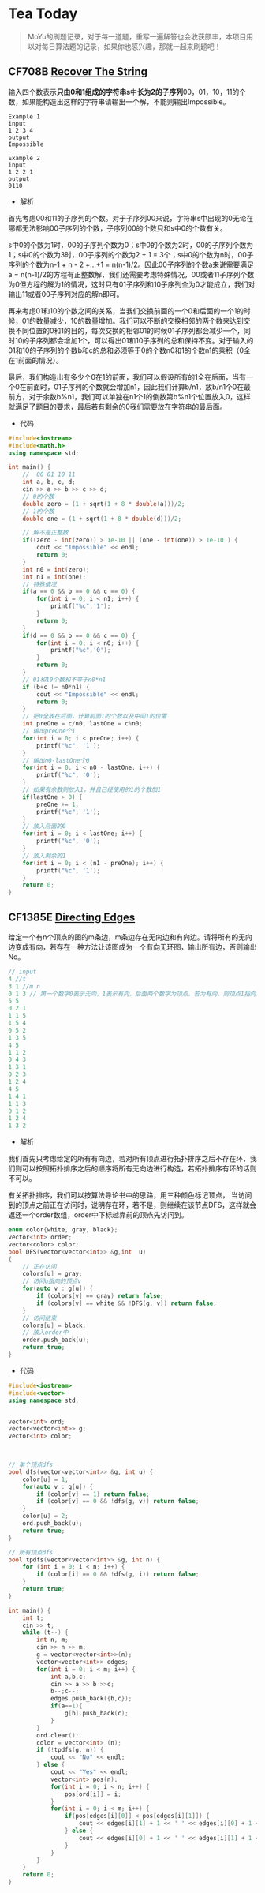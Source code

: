 # Tea Today
> MoYu的刷题记录，对于每一道题，重写一遍解答也会收获颇丰，本项目用以对每日算法题的记录，如果你也感兴趣，那就一起来刷题吧！

## CF708B [Recover The String](https://codeforces.com/problemset/problem/708/B)

输入四个数表示**只由0和1组成的字符串s**中**长为2的子序列**00，01，10，11的个数，如果能构造出这样的字符串请输出一个解，不能则输出Impossible。

```
Example 1
input
1 2 3 4
output
Impossible

Example 2
input
1 2 2 1
output
0110
```

* 解析

首先考虑00和11的子序列的个数。对于子序列00来说，字符串s中出现的0无论在哪都无法影响00子序列的个数，子序列00的个数只和s中0的个数有关。

s中0的个数为1时，00的子序列个数为0；s中0的个数为2时，00的子序列个数为1；s中0的个数为3时，00子序列的个数为2 + 1 = 3个；s中0的个数为n时，00子序列的个数为n-1 + n - 2 +...+1 = n(n-1)/2。因此00子序列的个数a来说需要满足a = n(n-1)/2的方程有正整数解，我们还需要考虑特殊情况，00或者11子序列个数为0但方程的解为1的情况，这时只有01子序列和10子序列全为0才能成立，我们对输出11或者00子序列对应的解n即可。

再来考虑01和10的个数之间的关系，当我们交换前面的一个0和后面的一个1的时候，01的数量减少，10的数量增加。我们可以不断的交换相邻的两个数来达到交换不同位置的0和1的目的，每次交换的相邻01的时候01子序列都会减少一个，同时10的子序列都会增加1个，可以得出01和10子序列的总和保持不变。对于输入的01和10的子序列的个数b和c的总和必须等于0的个数n0和1的个数n1的乘积（0全在1前面的情况）。

最后，我们构造出有多少个0在1的前面，我们可以假设所有的1全在后面，当有一个0在前面时，01子序列的个数就会增加n1，因此我们计算b/n1，放b/n1个0在最前方，对于余数b%n1，我们可以单独在n1个1的倒数第b%n1个位置放入0，这样就满足了题目的要求，最后若有剩余的0我们需要放在字符串的最后面。

* 代码

```c++
#include<iostream>
#include<math.h>
using namespace std;

int main() {
    //  00 01 10 11
    int a, b, c, d;
    cin >> a >> b >> c >> d;
    // 0的个数
    double zero = (1 + sqrt(1 + 8 * double(a)))/2;
    // 1的个数
    double one = (1 + sqrt(1 + 8 * double(d)))/2;

    // 解不是正整数
    if((zero - int(zero)) > 1e-10 || (one - int(one)) > 1e-10 ) {
        cout << "Impossible" << endl;
        return 0;
    }
    int n0 = int(zero);
    int n1 = int(one);
    // 特殊情况
    if(a == 0 && b == 0 && c == 0) {
        for(int i = 0; i < n1; i++) {
            printf("%c",'1');
        }
        return 0;
    }
    if(d == 0 && b == 0 && c == 0) {
        for(int i = 0; i < n0; i++) {
            printf("%c",'0');
        }
        return 0;
    }
    // 01和10个数和不等于n0*n1
    if (b+c != n0*n1) {
        cout << "Impossible" << endl;
        return 0;
    }
    // 把0全放在后面，计算前面1的个数以及中间1的位置
    int preOne = c/n0, lastOne = c%n0;
    // 输出preOne个1
    for(int i = 0; i < preOne; i++) {
        printf("%c", '1');
    }
    // 输出n0-lastOne个0
    for(int i = 0; i < n0 - lastOne; i++) {
        printf("%c", '0');
    }
    // 如果有余数则放入1，并且已经使用的1的个数加1
    if(lastOne > 0) {
        preOne += 1;
        printf("%c", '1');
    }
    // 放入后面的0
    for(int i = 0; i < lastOne; i++) {
        printf("%c", '0');
    }
    // 放入剩余的1
    for(int i = 0; i < (n1 - preOne); i++) {
        printf("%c", '1');
    }
    return 0;
}
```



## CF1385E [Directing Edges](https://codeforces.com/contest/1385/problem/E)

给定一个有n个顶点的图的m条边，m条边存在无向边和有向边。请将所有的无向边变成有向，若存在一种方法让该图成为一个有向无环图，输出所有边，否则输出No。

```c
// input
4 //t
3 1 //m n
0 1 3 // 第一个数字0表示无向，1表示有向，后面两个数字为顶点，若为有向，则顶点1指向顶点2
5 5
0 2 1
1 1 5
1 5 4
0 5 2
1 3 5
4 5
1 1 2
0 4 3
1 3 1
0 2 3
1 2 4
4 5
1 4 1
1 1 3
0 1 2
1 2 4
1 3 2
```

* 解析

我们首先只考虑给定的所有有向边，若对所有顶点进行拓扑排序之后不存在环，我们则可以按照拓扑排序之后的顺序将所有无向边进行构造，若拓扑排序有环的话则不可以。

有关拓扑排序，我们可以按算法导论书中的思路，用三种颜色标记顶点， 当访问到的顶点之前正在访问时，说明存在环，若不是，则继续在该节点DFS，这样就会返还一个order数组，order中下标越靠前的顶点先访问到。

```c++
enum color{white, gray, black};
vector<int> order;
vector<color> color;
bool DFS(vector<vector<int>> &g,int  u)
{
    // 正在访问
    colors[u] = gray;
    // 访问u指向的顶点v
    for(auto v : g[u]) {
        if (colors[v] == gray) return false;
        if (colors[v] == white && !DFS(g, v)) return false;
    }
    // 访问结束
    colors[u] = black;
    // 放入order中
    order.push_back(u);
    return true;
}
```



* 代码

```c++
#include<iostream>
#include<vector>
using namespace std;


vector<int> ord;
vector<vector<int>> g;
vector<int> color;


    
// 单个顶点dfs
bool dfs(vector<vector<int>> &g, int u) {
    color[u] = 1;
    for(auto v : g[u]) {
        if (color[v] == 1) return false;
        if (color[v] == 0 && !dfs(g, v)) return false;
    }
    color[u] = 2;
    ord.push_back(u);
    return true;
}

// 所有顶点dfs
bool tpdfs(vector<vector<int>> &g, int n) {
    for (int i = 0; i < n; i++) {
        if (color[i] == 0 && !dfs(g, i)) return false;
    }
    return true;
}

int main() {
    int t;
    cin >> t;
    while (t--) {
        int n, m;
        cin >> n >> m;
        g = vector<vector<int>>(n);
        vector<vector<int>> edges;
        for(int i = 0; i < m; i++) {
            int a,b,c;
            cin >> a >> b >>c;
            b--;c--;
            edges.push_back({b,c});
            if(a==1){
                g[b].push_back(c);
            }
        }
        ord.clear();
        color = vector<int> (n);
        if (!tpdfs(g, n)) {
            cout << "No" << endl;
        } else {
            cout << "Yes" << endl;
            vector<int> pos(n);
            for(int i = 0; i < n; i++) {
                pos[ord[i]] = i;
            }
            for(int i = 0; i < m; i++) {
                if(pos[edges[i][0]] < pos[edges[i][1]]) {
                    cout << edges[i][1] + 1 << ' ' << edges[i][0] + 1 << endl;
                } else {
                    cout << edges[i][0] + 1 << ' ' << edges[i][1] + 1 << endl;
                }
            }
        }
    }
    return 0;
}
```


